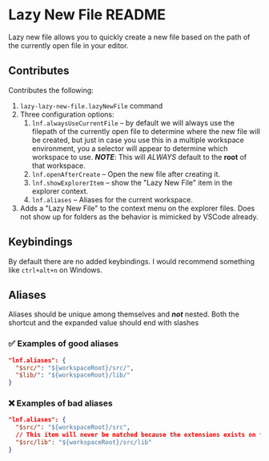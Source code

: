 # Lazy New File README

Lazy new file allows you to quickly create a new file based on the path of the currently open file in your editor.

## Contributes

Contributes the following:

1. `lazy-lazy-new-file.lazyNewFile` command
2. Three configuration options:
    1. `lnf.alwaysUseCurrentFile` &ndash; by default we will always use the 
    filepath of the currently open file to determine where the new file will be 
    created, but just in case you use this in a multiple workspace environment, 
    you a selector will appear to determine which workspace to use. 
    _**NOTE**_: This will _ALWAYS_ default to the **root** of that workspace.
    2. `lnf.openAfterCreate` &ndash; Open the new file after creating it.
    3. `lnf.showExplorerItem` &ndash; show the "Lazy New File" item in the explorer context.
    4. `lnf.aliases` &ndash; Aliases for the current workspace.
3. Adds a "Lazy New File" to the context menu on the explorer files. Does not 
show up for folders as the behavior is mimicked by VSCode already.

## Keybindings

By default there are no added keybindings. I would recommend something 
like `ctrl+alt+n` on Windows. 

## Aliases

Aliases should be unique among themselves and ***not*** nested. Both the shortcut and the expanded value should end with slashes

### ✅ Examples of good aliases

```json
"lnf.aliases": {
  "$src/": "${workspaceRoot}/src/",
  "$lib/": "${workspaceRoot}/lib/"
}
```

### ❌ Examples of bad aliases

```json
"lnf.aliases": {
  "$src/": "${workspaceRoot}/src",
  // This item will never be matched because the extensions exists on first match
  "$src/lib": "${workspaceRoot}/src/lib"
}
```